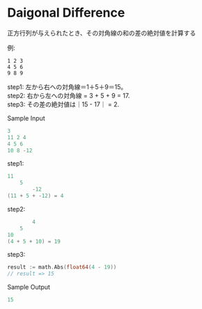 # Daigonal Difference
正方行列が与えられたとき、その対角線の和の差の絶対値を計算する

例: 
```
1 2 3
4 5 6
9 8 9  
```

step1: 左から右への対角線＝1＋5＋9＝15。  
step2: 右から左への対角線 = 3 + 5 + 9 = 17.  
step3: その差の絶対値は｜15 - 17｜ = 2.  

Sample Input
```go
3
11 2 4
4 5 6
10 8 -12
```

step1:
```go
11
    5
        -12
(11 + 5 + -12) = 4
```

step2: 
```go
        4
    5
10
(4 + 5 + 10) = 19
```

step3:
```go
result := math.Abs(float64(4 - 19))
// result => 15
```


Sample Output
```go
15
```